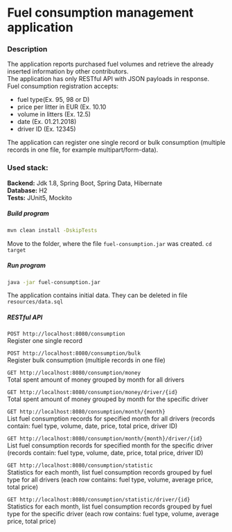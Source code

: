 # Fuel consumption management application

### Description
The application reports purchased fuel volumes and retrieve the already inserted information by other contributors. <br>
The application has only RESTful API with JSON payloads in response. <br>
Fuel consumption registration accepts: <br>
-	fuel type(Ex. 95, 98 or D) 
-	price per litter in EUR (Ex. 10.10
-	volume in litters (Ex. 12.5)
-	date (Ex. 01.21.2018)
-	driver ID (Ex. 12345) <br>

The application can register one single record or bulk consumption
(multiple records in one file, for example multipart/form-data).


### Used stack:
<b>Backend:</b> Jdk 1.8, Spring Boot, Spring Data, Hibernate<br>
<b>Database:</b> H2<br>
<b>Tests:</b> JUnit5, Mockito<br>

##### Build program
```bash
mvn clean install -DskipTests
```
Move to the folder, where the file `fuel-consumption.jar` was created. `cd target`

##### Run program
```bash
java -jar fuel-consumption.jar
```
The application contains initial data. They can be deleted in file `resources/data.sql`


##### RESTful API

`POST http://localhost:8080/consumption`   <br>
Register one single record

`POST http://localhost:8080/consumption/bulk` <br>
Register bulk consumption (multiple records in one file)

`GET http://localhost:8080/consumption/money`  <br>
Total spent amount of money grouped by month for all drivers  

`GET http://localhost:8080/consumption/money/driver/{id}`   <br>
Total spent amount of money grouped by month for the specific driver
   
`GET http://localhost:8080/consumption/month/{month}`   <br>
List fuel consumption records for specified month for all drivers
(records contain: fuel type, volume, date, price, total price, driver ID)
   
`GET http://localhost:8080/consumption/month/{month}/driver/{id}`   <br>
List fuel consumption records for specified month for the specific driver
(records contain: fuel type, volume, date, price, total price, driver ID)
 
`GET http://localhost:8080/consumption/statistic`  <br>
Statistics for each month, list fuel consumption records grouped by fuel type for all drivers
(each row contains: fuel type, volume, average price, total price)

`GET http://localhost:8080/consumption/statistic/driver/{id}`  <br>
Statistics for each month, list fuel consumption records grouped by fuel type for the specific driver
(each row contains: fuel type, volume, average price, total price)


